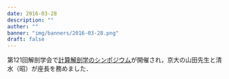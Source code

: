 ```yaml
---
date: 2016-03-28
description: ""
auther: ""
banner: "img/banners/2016-03-28.png"
draft: false
---
```

第121回解剖学会で[計算解剖学のシンポジウム](http://www.procomu.jp/anat121/ss_ws.html)が開催され，京大の山田先生と清水（昭）が座長を務めました．
